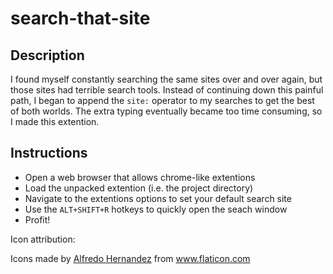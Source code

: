 # search-that-site

## Description
I found myself constantly searching the same sites over and over again, but those sites had terrible search tools. Instead of continuing down this painful path, I began to append the `site:` operator to my searches to get the best of both worlds. The extra typing eventually became too time consuming, so I made this extention.

## Instructions
 - Open a web browser that allows chrome-like extentions
 - Load the unpacked extention (i.e. the project directory)
 - Navigate to the extentions options to set your default search site
 - Use the `ALT+SHIFT+R` hotkeys to quickly open the seach window
 - Profit!

Icon attribution: <div>Icons made by <a href="https://www.flaticon.com/authors/alfredo-hernandez" title="Alfredo Hernandez">Alfredo Hernandez</a> from <a href="https://www.flaticon.com/" title="Flaticon">www.flaticon.com</a></div>
